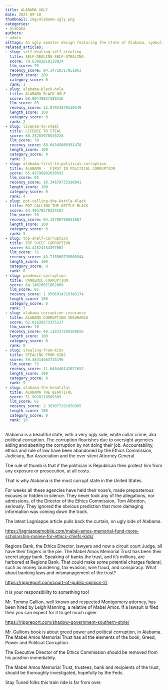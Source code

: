 ```yaml
---
title: ALABAMA UGLY
date: 2021-09-10
thumbnail: img/alabama-ugly.png
categories:
- alabama
authors:
- admin
alttags: An ugly sweater design featuring the state of Alabama, symbolizing political corruption and lack of accountability in th...
related_articles:
- slug: self-dealing-self-stealing
  title: SELF-DEALING-SELF-STEALING
  score: 70.63802818130934
  llm_score: 75
  recency_score: 84.14718317851063
  length_score: 100
  category_score: 0
  rank: 1
- slug: alabama-black-hole
  title: ALABAMA BLACK HOLE
  score: 68.90449827589316
  llm_score: 85
  recency_score: 32.87923879330549
  length_score: 100
  category_score: 0
  rank: 2
- slug: license-to-steal
  title: LICENSE TO STEAL
  score: 68.25283978520228
  llm_score: 70
  recency_score: 88.64345860381478
  length_score: 100
  category_score: 0
  rank: 3
- slug: alabama-first-in-political-corruption
  title: ALABAMA -  FIRST IN POLITICAL CORRUPTION
  score: 65.43796882030593
  llm_score: 85
  recency_score: 10.34679733198841
  length_score: 100
  category_score: 0
  rank: 4
- slug: pot-calling-the-kettle-black
  title: POT CALLING THE KETTLE BLACK
  score: 64.48570578254103
  llm_score: 70
  recency_score: 64.15708758651667
  length_score: 100
  category_score: 0
  rank: 5
- slug: top-shelf-corruption
  title: TOP SHELF CORRUPTION
  score: 64.41824134397062
  llm_score: 75
  recency_score: 43.718568735808944
  length_score: 100
  category_score: 0
  rank: 6
- slug: pandemic-corruption
  title: PANDEMIC CORRUPTION
  score: 64.14626021862068
  llm_score: 85
  recency_score: 1.9506914210343174
  length_score: 100
  category_score: 0
  rank: 7
- slug: alabama-corruption-insurance
  title: ALABAMA CORRUPTION INSURANCE
  score: 62.01820573375227
  llm_score: 70
  recency_score: 48.118337269389656
  length_score: 100
  category_score: 0
  rank: 8
- slug: stealing-from-kids
  title: STEALING FROM KIDS
  score: 59.48314463724196
  llm_score: 75
  recency_score: 11.640440142072652
  length_score: 100
  category_score: 0
  rank: 9
- slug: alabama-the-beautiful
  title: ALABAMA THE BEAUTIFUL
  score: 51.9020118909309
  llm_score: 65
  recency_score: 2.363077291050805
  length_score: 100
  category_score: 0
  rank: 10
---
```

Alabama is a beautiful state, with a very ugly side, white collar crime, aka political corruption. The corruption flourishes due to oversight agencies aiding and abetting the corruption by not doing their job. Accountability, ethics and rule of law have been abandoned by the Ethics Commission, Judiciary, Bar Association and the ever silent Attorney General.

The rule of thumb is that if the politician is Republican then protect him from any exposure or prosecution, at all costs.

That is why Alabama is the most corrupt state in the United States.

For weeks all these agencies have held their nose’s, made preposterous excuses or hidden in silence. They never took any of the allegations, nor admissions, of the Director of the Ethics Commission, Tom Albritton, seriously. They ignored the obvious prediction that more damaging information was coming down the track.

The latest Lagniappe article pulls back the curtain, on ugly side of Alabama.

https://lagniappemobile.com/mabel-amos-memorial-fund-more-scholarship-money-for-ethics-chiefs-kids/

Regions Bank, the Ethics Director, lawyers and now a circuit court Judge, all have their fingers in the pie. The Mabel Amos Memorial Trust has been their secret piggy bank. Speaking of banks the trust, and it’s millions, are harbored at Regions Bank. That could make some potential charges federal, such as money laundering, tax evasion, wire fraud, and conspiracy. What about banking laws and mismanagement of the trust?

https://rippreport.com/court-of-public-opinion-2/

It is your responsibility to something too!

Mr. Tommy Gallion, well known and respected Montgomery attorney, has been hired by Leigh Manning, a relative of Mabel Amos. If a lawsuit is filed then you can expect for it to get much uglier.

https://rippreport.com/shadow-government-southern-style/

Mr. Gallions book is about greed power and political corruption, in Alabama. The Mabel Amos Memorial Trust has all the elements of the book, Greed, Power and Political Corruption.

The Executive Director of the Ethics Commission should be removed from his position immediately.

The Mabel Amos Memorial Trust, trustees, bank and recipients of the trust, should be thoroughly investigated, hopefully by the Feds.

Stay Tuned folks this train ride is far from over.
